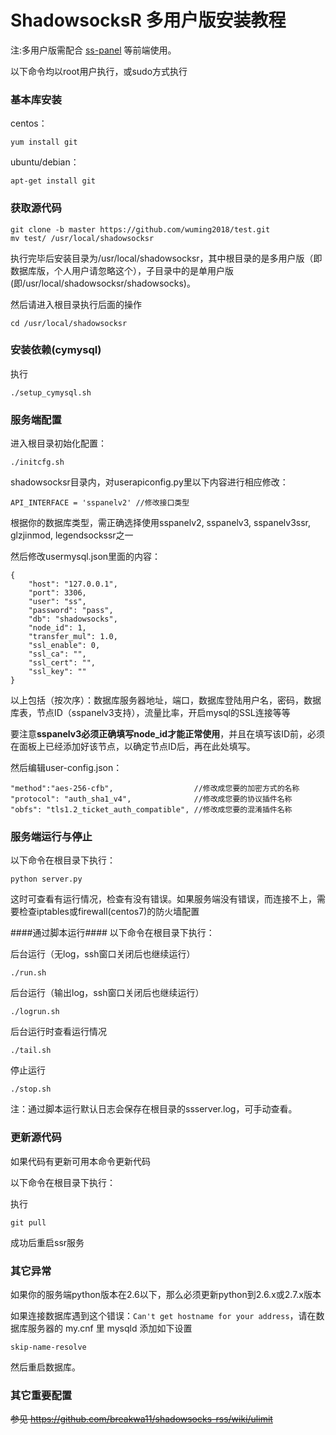 # ShadowsocksR 多用户版安装教程 #

注:多用户版需配合 [ss-panel](https://github.com/orvice/ss-panel) 等前端使用。

以下命令均以root用户执行，或sudo方式执行

### 基本库安装 ###
centos： 
```
yum install git
```
ubuntu/debian： 
```
apt-get install git
```

### 获取源代码 ###
```
git clone -b master https://github.com/wuming2018/test.git
mv test/ /usr/local/shadowsocksr
```

执行完毕后安装目录为/usr/local/shadowsocksr，其中根目录的是多用户版（即数据库版，个人用户请忽略这个），子目录中的是单用户版(即/usr/local/shadowsocksr/shadowsocks)。

然后请进入根目录执行后面的操作
```
cd /usr/local/shadowsocksr
```

### 安装依赖(cymysql) ###
执行
```
./setup_cymysql.sh
```

### 服务端配置 ###
进入根目录初始化配置：
```
./initcfg.sh
```
shadowsocksr目录内，对userapiconfig.py里以下内容进行相应修改： 
```
API_INTERFACE = 'sspanelv2' //修改接口类型
```
根据你的数据库类型，需正确选择使用sspanelv2, sspanelv3, sspanelv3ssr, glzjinmod, legendsockssr之一

然后修改usermysql.json里面的内容：
```
{
    "host": "127.0.0.1",
    "port": 3306,
    "user": "ss",
    "password": "pass",
    "db": "shadowsocks",
    "node_id": 1,
    "transfer_mul": 1.0,
    "ssl_enable": 0,
    "ssl_ca": "",
    "ssl_cert": "",
    "ssl_key": ""
}
```
以上包括（按次序）：数据库服务器地址，端口，数据库登陆用户名，密码，数据库表，节点ID（sspanelv3支持），流量比率，开启mysql的SSL连接等等

要注意**sspanelv3必须正确填写node_id才能正常使用**，并且在填写该ID前，必须在面板上已经添加好该节点，以确定节点ID后，再在此处填写。

然后编辑user-config.json：
```
"method":"aes-256-cfb",                  //修改成您要的加密方式的名称
"protocol": "auth_sha1_v4",              //修改成您要的协议插件名称
"obfs": "tls1.2_ticket_auth_compatible", //修改成您要的混淆插件名称
```

### 服务端运行与停止 ###
以下命令在根目录下执行：
```
python server.py
```
这时可查看有运行情况，检查有没有错误。如果服务端没有错误，而连接不上，需要检查iptables或firewall(centos7)的防火墙配置

####通过脚本运行####
以下命令在根目录下执行：

后台运行（无log，ssh窗口关闭后也继续运行）

`./run.sh`

后台运行（输出log，ssh窗口关闭后也继续运行）

`./logrun.sh`

后台运行时查看运行情况

`./tail.sh`

停止运行

`./stop.sh`

注：通过脚本运行默认日志会保存在根目录的ssserver.log，可手动查看。

### 更新源代码 ###
如果代码有更新可用本命令更新代码

以下命令在根目录下执行：

执行

`git pull`

成功后重启ssr服务

### 其它异常 ###
如果你的服务端python版本在2.6以下，那么必须更新python到2.6.x或2.7.x版本

如果连接数据库遇到这个错误：`Can't get hostname for your address`，请在数据库服务器的 my.cnf 里 mysqld 添加如下设置

`skip-name-resolve`

然后重启数据库。

### 其它重要配置 ###

<del>参见 https://github.com/breakwa11/shadowsocks-rss/wiki/ulimit</del>

